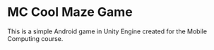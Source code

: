 # MC Cool Maze Game
 This is a simple Android game in Unity Engine created for the Mobile Computing course.
